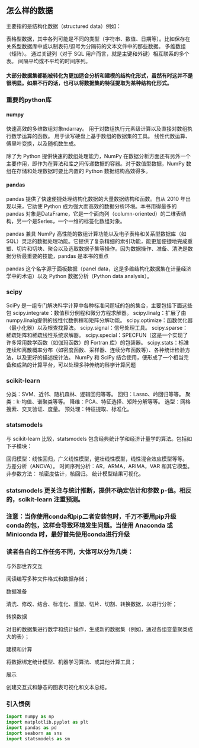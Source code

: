 ## 怎么样的数据
主要指的是结构化数据（structured data）例如：

表格型数据，其中各列可能是不同的类型（字符串、数值、日期等）。比如保存在关系型数据库中或以制表符/逗号为分隔符的文本文件中的那些数据。
多维数组（矩阵）。
通过关键列（对于 SQL 用户而言，就是主键和外键）相互联系的多个表。
间隔平均或不平均的时间序列。
#### 大部分数据集都能被转化为更加适合分析和建模的结构化形式，虽然有时这并不是很明显。如果不行的话，也可以将数据集的特征提取为某种结构化形式。

### 重要的python库
#### numpy
快速高效的多维数组对象ndarray。
用于对数组执行元素级计算以及直接对数组执行数学运算的函数。
用于读写硬盘上基于数组的数据集的工具。
线性代数运算、傅里叶变换，以及随机数生成。

除了为 Python 提供快速的数组处理能力，NumPy 在数据分析方面还有另外一个主要作用，即作为在算法和库之间传递数据的容器。对于数值型数据，NumPy 数组在存储和处理数据时要比内置的 Python 数据结构高效得多。

#### pandas
pandas 提供了快速便捷处理结构化数据的大量数据结构和函数。自从 2010 年出现以来，它助使 Python 成为强大而高效的数据分析环境。本书用得最多的 pandas 对象是DataFrame，它是一个面向列（column-oriented）的二维表结构，另一个是Series，一个一维的标签化数组对象。

pandas 兼具 NumPy 高性能的数组计算功能以及电子表格和关系型数据库（如 SQL）灵活的数据处理功能。它提供了复杂精细的索引功能，能更加便捷地完成重塑、切片和切块、聚合以及选取数据子集等操作。因为数据操作、准备、清洗是数据分析最重要的技能，pandas 是本书的重点

pandas 这个名字源于面板数据（panel data，这是多维结构化数据集在计量经济学中的术语）以及 Python 数据分析（Python data analysis）。

### scipy
SciPy 是一组专门解决科学计算中各种标准问题域的包的集合，主要包括下面这些包
scipy.integrate：数值积分例程和微分方程求解器。
scipy.linalg：扩展了由numpy.linalg提供的线性代数例程和矩阵分解功能。
scipy.optimize：函数优化器（最小化器）以及根查找算法。
scipy.signal：信号处理工具。
scipy.sparse：稀疏矩阵和稀疏线性系统求解器。
scipy.special：SPECFUN（这是一个实现了许多常用数学函数（如伽玛函数）的 Fortran 库）的包装器。
scipy.stats：标准连续和离散概率分布（如密度函数、采样器、连续分布函数等）、各种统计检验方法，以及更好的描述统计法。
NumPy 和 SciPy 结合使用，便形成了一个相当完备和成熟的计算平台，可以处理多种传统的科学计算问题

### scikit-learn
分类：SVM、近邻、随机森林、逻辑回归等等。
回归：Lasso、岭回归等等。
聚类：k-均值、谱聚类等等。
降维：PCA、特征选择、矩阵分解等等。
选型：网格搜索、交叉验证、度量。
预处理：特征提取、标准化。

### statsmodels
与 scikit-learn 比较，statsmodels 包含经典统计学和经济计量学的算法。包括如下子模块：

回归模型：线性回归，广义线性模型，健壮线性模型，线性混合效应模型等等。
方差分析（ANOVA）。
时间序列分析：AR，ARMA，ARIMA，VAR 和其它模型。
非参数方法： 核密度估计，核回归。
统计模型结果可视化。

### statsmodels 更关注与统计推断，提供不确定估计和参数 p-值。相反的，scikit-learn 注重预测。

### 注意：当你使用conda和pip二者安装包时，千万不要用pip升级conda的包，这样会导致环境发生问题。当使用 Anaconda 或 Miniconda 时，最好首先使用conda进行升级

### 读者各自的工作任务不同，大体可以分为几类：

与外部世界交互

阅读编写多种文件格式和数据存储；

数据准备

清洗、修改、结合、标准化、重塑、切片、切割、转换数据，以进行分析；

转换数据

对旧的数据集进行数学和统计操作，生成新的数据集（例如，通过各组变量聚类成大的表）；

建模和计算

将数据绑定统计模型、机器学习算法、或其他计算工具；

展示

创建交互式和静态的图表可视化和文本总结。

### 引入惯例


```python
import numpy as np
import matplotlib.pyplot as plt
import pandas as pd
import seaborn as sns
import statsmodels as sm
```
